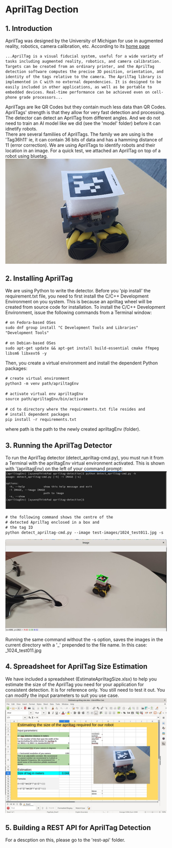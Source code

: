 # AprilTag Dection

## 1. Introduction
AprilTag was designed by the University of Michigan for use in augmented reality, robotics, camera calibration, etc. According to its
[home page](https://april.eecs.umich.edu/software/apriltag)
~~~~
...AprilTag is a visual fiducial system, useful for a wide variety of tasks including augmented reality, robotics, and camera calibration. Targets can be created from an ordinary printer, and the AprilTag detection software computes the precise 3D position, orientation, and identity of the tags relative to the camera. The AprilTag library is implemented in C with no external dependencies. It is designed to be easily included in other applications, as well as be portable to embedded devices. Real-time performance can be achieved even on cell-phone grade processors...
~~~~
AprilTags are lke QR Codes but they contain much less data than QR Codes. AprilTags' strength is that they allow for very fast detection and processing. The detector can detect an AprilTag from different angles. And we do not need to train an AI model like we did (see the 'model' folder) before it can idnetify robots. 
<br />There are several familiies of AprilTags. The family we are using is the 'Tag36h11' ie, it can contain 36 bits of data and has a hamming distance of 11 (error correction).
We are using AprilTags to identify robots and their location in an image. For a quick test, we attached an AprilTag on top of a robot using bluetag.
![Bluetag-robot](images/bluetag_robot.jpg)

## 2. Installing AprilTag
We are using Python to write the detector. Before you 'pip install' the requirement.txt file, you need to first install the C/C++ Development Environment on you system. This is because an apriltag wheel will be created from source code for installation. To install the C/C++ Development Environment, issue the following commands from a Terminal window:
~~~~
# on Fedora-based OSes
sudo dnf group install "C Development Tools and Libraries" "Development Tools"

# on Debian-based OSes
sudo apt-get update && apt-get install build-essential cmake ffmpeg libsm6 libxext6 -y
~~~~

Then, you create a virtual environment and install the dependent Python packages:

~~~~
# create virtual environment
python3 -m venv path/apriltagEnv

# activate virtual env apriltagEnv
source path/apriltagEnv/bin/activate

# cd to directory where the requirements.txt file resides and
# install dependent packages
pip install -r requirements.txt

~~~~
where path is the path to the newly created apriltagEnv (folder).

## 3. Running the AprilTag Detector
To run the AprilTag detector (detect_apriltag-cmd.py), you must run it from a Terminal with the apriltagEnv virtual environment activated. This is shown with '(apriltagEnv) on the left of your command prompt:
![venv-detector-options](images/venv-detector-options.jpg)

~~~~
# the following command shows the centre of the
# detected AprilTag enclosed in a box and
# the tag ID
python detect_apriltag-cmd.py --image test-images/1024_test011.jpg -s
~~~~

![detected-apriltag](images/detected-apriltag.jpg)

Running the same command without the -s option, saves the images in the current directory with a '_' prepended to the file name. In this case: _1024_test011.jpg

## 4. Spreadsheet for AprilTag Size Estimation
We have included a spreadsheet (EstimateApriltagSize.xlsx) to help you estimate the size of the AprilTag you need for your application for consistent detection. It is for reference only. You still need to test it out. You can modify the input parameters to suit you use case.
![sizing-spreadsheet](images/sizing-spreadsheet.jpg)

## 5. Building a REST API for AprilTag Detection
For a descption on this, please go to the 'rest-api' folder.